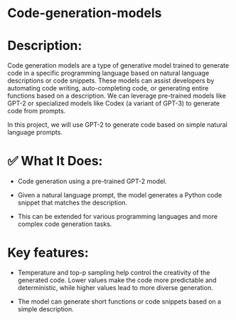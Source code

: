 # Code-generation-models

# Description:
Code generation models are a type of generative model trained to generate code in a specific programming language based on natural language descriptions or code snippets. These models can assist developers by automating code writing, auto-completing code, or generating entire functions based on a description. We can leverage pre-trained models like GPT-2 or specialized models like Codex (a variant of GPT-3) to generate code from prompts.

In this project, we will use GPT-2 to generate code based on simple natural language prompts.


# ✅ What It Does:
* Code generation using a pre-trained GPT-2 model.

* Given a natural language prompt, the model generates a Python code snippet that matches the description.

* This can be extended for various programming languages and more complex code generation tasks.

# Key features:
* Temperature and top-p sampling help control the creativity of the generated code. Lower values make the code more predictable and deterministic, while higher values lead to more diverse generation.

* The model can generate short functions or code snippets based on a simple description.



